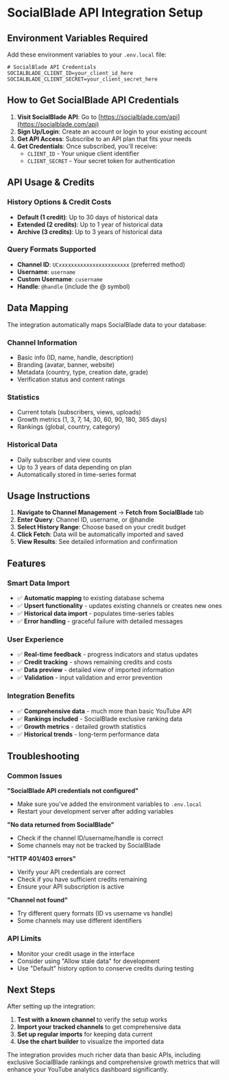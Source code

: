 # SocialBlade API Integration Setup

## Environment Variables Required

Add these environment variables to your `.env.local` file:

```env
# SocialBlade API Credentials
SOCIALBLADE_CLIENT_ID=your_client_id_here
SOCIALBLADE_CLIENT_SECRET=your_client_secret_here
```

## How to Get SocialBlade API Credentials

1. **Visit SocialBlade API**: Go to [https://socialblade.com/api](https://socialblade.com/api)
2. **Sign Up/Login**: Create an account or login to your existing account
3. **Get API Access**: Subscribe to an API plan that fits your needs
4. **Get Credentials**: Once subscribed, you'll receive:
   - `CLIENT_ID` - Your unique client identifier
   - `CLIENT_SECRET` - Your secret token for authentication

## API Usage & Credits

### History Options & Credit Costs
- **Default (1 credit)**: Up to 30 days of historical data
- **Extended (2 credits)**: Up to 1 year of historical data
- **Archive (3 credits)**: Up to 3 years of historical data

### Query Formats Supported
- **Channel ID**: `UCxxxxxxxxxxxxxxxxxxxxxxx` (preferred method)
- **Username**: `username`
- **Custom Username**: `cusername` 
- **Handle**: `@handle` (include the @ symbol)

## Data Mapping

The integration automatically maps SocialBlade data to your database:

### Channel Information
- Basic info (ID, name, handle, description)
- Branding (avatar, banner, website)
- Metadata (country, type, creation date, grade)
- Verification status and content ratings

### Statistics
- Current totals (subscribers, views, uploads)
- Growth metrics (1, 3, 7, 14, 30, 60, 90, 180, 365 days)
- Rankings (global, country, category)

### Historical Data
- Daily subscriber and view counts
- Up to 3 years of data depending on plan
- Automatically stored in time-series format

## Usage Instructions

1. **Navigate to Channel Management** → **Fetch from SocialBlade** tab
2. **Enter Query**: Channel ID, username, or @handle
3. **Select History Range**: Choose based on your credit budget
4. **Click Fetch**: Data will be automatically imported and saved
5. **View Results**: See detailed information and confirmation

## Features

### Smart Data Import
- ✅ **Automatic mapping** to existing database schema
- ✅ **Upsert functionality** - updates existing channels or creates new ones
- ✅ **Historical data import** - populates time-series tables
- ✅ **Error handling** - graceful failure with detailed messages

### User Experience
- ✅ **Real-time feedback** - progress indicators and status updates
- ✅ **Credit tracking** - shows remaining credits and costs
- ✅ **Data preview** - detailed view of imported information
- ✅ **Validation** - input validation and error prevention

### Integration Benefits
- ✅ **Comprehensive data** - much more than basic YouTube API
- ✅ **Rankings included** - SocialBlade exclusive ranking data
- ✅ **Growth metrics** - detailed growth statistics
- ✅ **Historical trends** - long-term performance data

## Troubleshooting

### Common Issues

**"SocialBlade API credentials not configured"**
- Make sure you've added the environment variables to `.env.local`
- Restart your development server after adding variables

**"No data returned from SocialBlade"**
- Check if the channel ID/username/handle is correct
- Some channels may not be tracked by SocialBlade

**"HTTP 401/403 errors"**
- Verify your API credentials are correct
- Check if you have sufficient credits remaining
- Ensure your API subscription is active

**"Channel not found"**
- Try different query formats (ID vs username vs handle)
- Some channels may use different identifiers

### API Limits
- Monitor your credit usage in the interface
- Consider using "Allow stale data" for development
- Use "Default" history option to conserve credits during testing

## Next Steps

After setting up the integration:

1. **Test with a known channel** to verify the setup works
2. **Import your tracked channels** to get comprehensive data
3. **Set up regular imports** for keeping data current
4. **Use the chart builder** to visualize the imported data

The integration provides much richer data than basic APIs, including exclusive SocialBlade rankings and comprehensive growth metrics that will enhance your YouTube analytics dashboard significantly.








